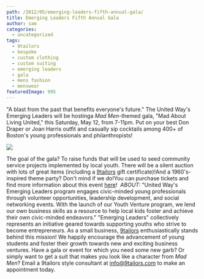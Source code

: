```yaml
---
path: /2012/05/emerging-leaders-fifth-annual-gala/
title: Emerging Leaders Fifth Annual Gala
author: sam
categories: 
  - uncategorized
tags: 
  - 9tailors
  - bespoke
  - custom clothing
  - custom suiting
  - emerging leaders
  - gala
  - mens fashion
  - menswear
featuredImage: 995
---
```

"A blast from the past that benefits everyone's future." The United Way's Emerging Leaders will be hostinga _Mad Men_\-themed gala, "Mad About Living United," this Saturday, May 12, from 7-11pm. Put on your best Don Draper or Joan Harris outfit and casually sip cocktails among 400+ of Boston's young professionals and philanthropists! 

[![](http://2.bp.blogspot.com/-T-nIS-7Z7Zg/T6lHbZsritI/AAAAAAAAAPE/xZYqcg9NgS0/s400/EL%2520gala%2520MADaboutWebv.jpg)](http://2.bp.blogspot.com/-T-nIS-7Z7Zg/T6lHbZsritI/AAAAAAAAAPE/xZYqcg9NgS0/s1600/EL%2520gala%2520MADaboutWebv.jpg)

The goal of the gala? To raise funds that will be used to seed community service projects implemented by local youth. There will be a silent auction with lots of great items (including a [9tailors](http://www.9tailors.com/) gift certificate)!And a 1960's-inspired theme party? Don't mind if we do!You can purchase tickets and find more information about this event [here](http://el.supportunitedway.org/gala12)!  _ABOUT:_ "United Way's Emerging Leaders program engages civic-minded young professionals through volunteer opportunities, leadership development, and social networking events. With the launch of our Youth Venture program, we lend our own business skills as a resource to help local kids foster and achieve their own civic-minded endeavors." "Emerging Leaders" collectively represents an initiative geared towards supporting youths who strive to become entrepreneurs. As a small business, [9tailors](http://www.9tailors.com/) enthusiastically stands behind this mission! We happily encourage the advancement of young students and foster their growth towards new and exciting business ventures. Have a gala or event for which you need some new garb? Or simply want to get a suit that makes you look like a character from _Mad Men_? Email a 9tailors style consultant at [info@9tailors.com](mailto:info@9tailors.com) to make an appointment today.
